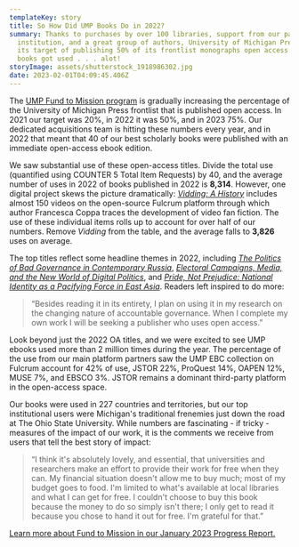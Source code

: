 ```yaml
---
templateKey: story
title: So How Did UMP Books Do in 2022?
summary: Thanks to purchases by over 100 libraries, support from our parent
  institution, and a great group of authors, University of Michigan Press hit
  its target of publishing 50% of its frontlist monographs open access. The
  books got used . . . alot!
storyImage: assets/shutterstock_1918986302.jpg
date: 2023-02-01T04:09:45.406Z
---
```

T﻿he [UMP Fund to Mission program](https://ebc.press.umich.edu/invest) is gradually increasing the percentage of the University of Michigan Press frontlist that is published open access. In 2021 our target was 20%, in 2022 it was 50%, and in 2023 75%.  Our dedicated acquisitions team is hitting these numbers every year, and in 2022 that meant that 40 of our best scholarly books were published with an immediate open-access ebook edition.

W﻿e saw substantial use of these open-access titles. Divide the total use (quantified using COUNTER 5 Total Item Requests) by 40, and the average number of uses in 2022 of books published in 2022 is **8,314**. However, one digital project skews the picture dramatically: *[Vidding: A History](https://www.fulcrum.org/concern/monographs/hq37vq792?locale=en)* includes almost 150 videos on the open-source Fulcrum platform through which author Francesca Coppa traces the development of video fan fiction. The use of these individual items rolls up to account for over half of our numbers. Remove *Vidding* from the table, and the average falls to **3,826** uses on average.

T﻿he top titles reflect some headline themes in 2022, including *[The Politics of Bad Governance in Contemporary Russia](https://www.fulcrum.org/concern/monographs/m326m419h)*, *[Electoral Campaigns, Media, and the New World of Digital Politics](https://www.fulcrum.org/concern/monographs/gx41mk97m?locale=en)*, and *[Pride, Not Prejudice: National Identity as a Pacifying Force in East Asia](https://www.fulcrum.org/concern/monographs/5425kc80g?locale=en)*. Readers left inspired to do more:

<!--StartFragment-->

> “Besides reading it in its entirety, I plan on using it in my research on the changing nature of accountable governance. When I complete my own work I will be seeking a publisher who uses open access.”

<!--EndFragment-->

L﻿ook beyond just the 2022 OA titles, and we were excited to see UMP ebooks used more than 2 million times during the year. The percentage of the use from our main platform partners saw the UMP EBC collection on Fulcrum account for 42% of use, JSTOR 22%, ProQuest 14%, OAPEN 12%, MUSE 7%, and EBSCO 3%. JSTOR remains a dominant third-party platform in the open-access space.

O﻿ur books were used in 227 countries and territories, but our top institutional users were Michigan's traditional frenemies just down the road at The Ohio State University. While numbers are fascinating - if tricky - measures of the impact of our work, it is the comments we receive from users that tell the best story of impact:

<!--StartFragment-->

> “I think it's absolutely lovely, and essential, that universities and researchers make an effort to provide their work for free when they can. My financial situation doesn't allow me to buy much; most of my budget goes to food. I'm limited to what's available at local libraries and what I can get for free. I couldn't choose to buy this book because the money to do so simply isn't there; I only get to read it because you chose to hand it out for free. I'm grateful for that.”

<!--EndFragment-->

[](https://drive.google.com/file/d/1KNRWFQ-rI_EOyg5uEqPtyeOvNPo_PPGa/view?usp=sharing)

<a href="///assets/2023-fund-to-mission-progress-report-2-.pdf">Learn more about Fund to Mission in our January 2023 Progress Report.</a>